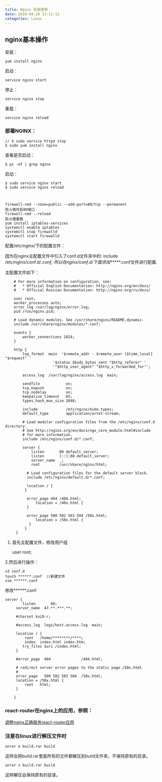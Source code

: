 ```yaml
---
title: Nginx 安装使用
date: 2018-04-20 13:11:12
categories: Linux
---
```


## nginx基本操作

安装：

	yum install nginx

启动：

	service nginx start

停止： 
		
	service nginx stop

重载： 
		
	service nginx reload



### 部署NGINX：

	// $ sudo service httpd stop
	$ sudo yum install nginx

查看是否启动：
	
	$ ps -ef | grep nginx
启动：

	$ sudo service nginx start
	$ sudo service nginx reload



	firewall-cmd --zone=public --add-port=80/tcp --permanent
	防火墙开启80端口
	firewall-cmd --reload
	防火墙重载
	yum install iptables-services
	systemctl enable iptables
	systemctl stop firewalld
	systemctl start firewalld

配置/etc/nginx/下的配置文件：

因为在nginx主配置文件中引入了conf.d文件夹中的:
 include /etc/nginx/conf.d/*.conf;
所以在nginx/conf.d/下面添加******.conf文件进行配置.

主配置文件如下：

		# For more information on configuration, see:
		#   * Official English Documentation: http://nginx.org/en/docs/
		#   * Official Russian Documentation: http://nginx.org/ru/docs/

		user root;
		worker_processes auto;
		error_log /var/log/nginx/error.log;
		pid /run/nginx.pid;

		# Load dynamic modules. See /usr/share/nginx/README.dynamic.
		include /usr/share/nginx/modules/*.conf;

		events {
		    worker_connections 1024;
		}

		http {
		    log_format  main  '$remote_addr - $remote_user [$time_local] "$request" '
	                      '$status $body_bytes_sent "$http_referer" '
	                      '"$http_user_agent" "$http_x_forwarded_for"';

		    access_log  /var/log/nginx/access.log  main;

		    sendfile            on;
		    tcp_nopush          on;
		    tcp_nodelay         on;
		    keepalive_timeout   65;
		    types_hash_max_size 2048;

		    include             /etc/nginx/mime.types;
		    default_type        application/octet-stream;

		    # Load modular configuration files from the /etc/nginx/conf.d directory.
		    # See http://nginx.org/en/docs/ngx_core_module.html#include
		    # for more information.
		    include /etc/nginx/conf.d/*.conf;

		    server {
		        listen       80 default_server;
		        listen       [::]:80 default_server;
		        server_name  _;
		        root         /usr/share/nginx/html;

	          # Load configuration files for the default server block.
	          include /etc/nginx/default.d/*.conf;

	          location / {
 	         }

	          error_page 404 /404.html;
	              location = /40x.html {
	          }

	          error_page 500 502 503 504 /50x.html;
	              location = /50x.html {
	   	       }
	 	     }
	 	 }




1. 首先主配置文件，修改用户组

	user root;

2.然后进行操作：

	cd conf.d
	touch ******.conf  //新建文件
	vim ******.conf  

修改******.conf:

	server {
	        listen       80;
       	 server_name  47.**.***.**;

       	 #charset koi8-r;

       	 #access_log  logs/host.access.log  main;

       	 location / {
       	     root   /home/********/****;
       	     index  index.html index.htm;
		    try_files $uri /index.html;
       	 }
	
       	 #error_page  404              /404.html;
	
       	 # redirect server error pages to the static page /50x.html
       	 #
       	 error_page   500 502 503 504  /50x.html;
       	 location = /50x.html {
       	     root   html;
       	 }
	
    	}	

### react-router在nginx上的应用，参照：

[调整nginx正确服务react-router应用](https://blog.csdn.net/qq_26222859/article/details/54287068)


### 注意在linux进行解压文件时

	unrar e build.rar build

这样会把build.rar里面所有的文件都解压到build文件夹，不保持原有的目录。

	unrar x build.rar build

这样解压会保持原有的目录。

